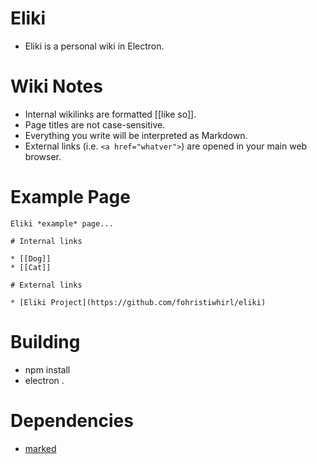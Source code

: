 # Eliki

* Eliki is a personal wiki in Electron.

# Wiki Notes

* Internal wikilinks are formatted [[like so]].
* Page titles are not case-sensitive.
* Everything you write will be interpreted as Markdown.
* External links (i.e. `<a href="whatver">`) are opened in your main web browser.

# Example Page

```
Eliki *example* page...

# Internal links

* [[Dog]]
* [[Cat]]

# External links

* [Eliki Project](https://github.com/fohristiwhirl/eliki)
```

# Building

* npm install
* electron .

# Dependencies

* [marked](https://www.npmjs.com/package/marked)
